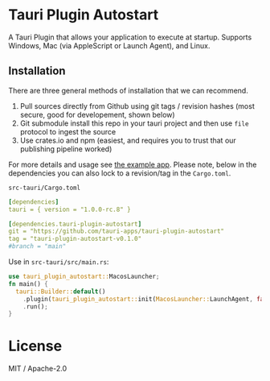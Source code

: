 # Tauri Plugin Autostart

A Tauri Plugin that allows your application to execute at startup. Supports Windows, Mac (via AppleScript or Launch Agent), and Linux.

## Installation
There are three general methods of installation that we can recommend.
1. Pull sources directly from Github using git tags / revision hashes (most secure, good for developement, shown below)
2. Git submodule install this repo in your tauri project and then use `file` protocol to ingest the source
3. Use crates.io and npm (easiest, and requires you to trust that our publishing pipeline worked)

For more details and usage see [the example app](examples/svelte-app/src-tauri/src/main.rs).
Please note, below in the dependencies you can also lock to a revision/tag in the `Cargo.toml`.

`src-tauri/Cargo.toml`
```yaml
[dependencies]
tauri = { version = "1.0.0-rc.8" }

[dependencies.tauri-plugin-autostart]
git = "https://github.com/tauri-apps/tauri-plugin-autostart"
tag = "tauri-plugin-autostart-v0.1.0"
#branch = "main"
```

Use in `src-tauri/src/main.rs`:

```rust
use tauri_plugin_autostart::MacosLauncher;
fn main() {
  tauri::Builder::default()
    .plugin(tauri_plugin_autostart::init(MacosLauncher::LaunchAgent, false /* hidden flag */))
    .run();
}
```

# License
MIT / Apache-2.0
